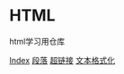 # HTML
 html学习用仓库

 [Index](index.html "首页")
 [段落](p.html)
 [超链接](link.html)
 [文本格式化](text_format.html)

